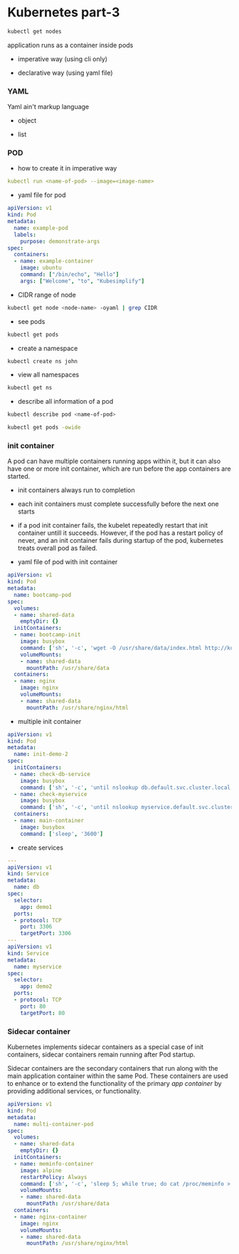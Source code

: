 # Kubernetes part-3

```bash
kubectl get nodes
```

application runs as a container inside pods

* imperative way (using cli only)
    
* declarative way (using yaml file)
    

### **YAML**

Yaml ain't markup language

* object
    
* list
    

### **POD**

* how to create it in imperative way
    

```yaml
kubectl run <name-of-pod> --image=<image-name>
```

* yaml file for pod
    

```yaml
apiVersion: v1
kind: Pod
metadata:
  name: example-pod
  labels:
    purpose: demonstrate-args
spec:
  containers:
  - name: example-container
    image: ubuntu
    command: ["/bin/echo", "Hello"]  
    args: ["Welcome", "to", "Kubesimplify"]
```

* CIDR range of node
    

```bash
kubectl get node <node-name> -oyaml | grep CIDR
```

* see pods
    

```bash
kubectl get pods
```

* create a namespace
    

```bash
kubectl create ns john
```

* view all namespaces
    

```bash
kubectl get ns
```

* describe all information of a pod
    

```bash
kubectl describe pod <name-of-pod>
```

```bash
kubectl get pods -owide
```

### **init container**

A pod can have multiple containers running apps within it, but it can also have one or more init container, which are run before the app containers are started.

* init containers always run to completion
    
* each init containers must complete successfully before the next one starts
    
* if a pod init container fails, the kubelet repeatedly restart that init container untill it succeeds. However, if the pod has a restart policy of never, and an init container fails during startup of the pod, kubernetes treats overall pod as failed.
    
* yaml file of pod with init container
    

```yaml
apiVersion: v1
kind: Pod
metadata:
  name: bootcamp-pod
spec:
  volumes:
  - name: shared-data
    emptyDir: {}
  initContainers:
  - name: bootcamp-init
    image: busybox
    command: ['sh', '-c', 'wget -O /usr/share/data/index.html http://kubesimplify.com']
    volumeMounts:
    - name: shared-data
      mountPath: /usr/share/data
  containers:
  - name: nginx
    image: nginx
    volumeMounts:
    - name: shared-data
      mountPath: /usr/share/nginx/html
```

* multiple init container
    

```yaml
apiVersion: v1
kind: Pod
metadata:
  name: init-demo-2
spec:
  initContainers:
  - name: check-db-service
    image: busybox
    command: ['sh', '-c', 'until nslookup db.default.svc.cluster.local; do echo waiting for db service; sleep 2; done;']
  - name: check-myservice
    image: busybox
    command: ['sh', '-c', 'until nslookup myservice.default.svc.cluster.local; do echo waiting for db service; sleep 2; done;']
  containers:
  - name: main-container
    image: busybox
    command: ['sleep', '3600']
```

* create services
    

```yaml
---
apiVersion: v1
kind: Service
metadata:
  name: db
spec:
  selector:
    app: demo1
  ports:
  - protocol: TCP
    port: 3306
    targetPort: 3306
---
apiVersion: v1
kind: Service
metadata:
  name: myservice
spec:
  selector:
    app: demo2
  ports:
  - protocol: TCP
    port: 80
    targetPort: 80
```

### **Sidecar container**

Kubernetes implements sidecar containers as a special case of init containers, sidecar containers remain running after Pod startup.

Sidecar containers are the secondary containers that run along with the main application container within the same Pod. These containers are used to enhance or to extend the functionality of the primary *app container* by providing additional services, or functionality.

```yaml
apiVersion: v1
kind: Pod
metadata:
  name: multi-container-pod
spec:
  volumes:
  - name: shared-data
    emptyDir: {}
  initContainers:
  - name: meminfo-container
    image: alpine
    restartPolicy: Always
    command: ['sh', '-c', 'sleep 5; while true; do cat /proc/meminfo > /usr/share/data/index.html; sleep 10; done;']
    volumeMounts:
    - name: shared-data
      mountPath: /usr/share/data
  containers:
  - name: nginx-container
    image: nginx
    volumeMounts:
    - name: shared-data
      mountPath: /usr/share/nginx/html
```

